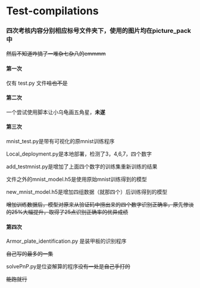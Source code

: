 # Test-compilations
### 四次考核内容分别相应标号文件夹下，使用的图片均在picture_pack中
~~然后不知道咋搞了一堆杂七杂八的emmmm~~
#### 第一次
仅有 test.py 文件~~啥也不是~~
#### 第二次
一个尝试使用脚本让小乌龟画五角星，**未遂**
#### 第三次
mnist_test.py是带有可视化的原mnist训练程序

Local_deployment.py是本地部署，检测了3，4,6,7，四个数字

add_testmnist.py是增加了上面四个数字的训练集重新训练的结果

文件之外的mnist_model.h5是使用原始mnist训练得到的模型

new_mnist_model.h5是增加四组数据（就那四个）后训练得到的模型

~~增加训练数据后，模型对原来从验证码中捞出来的四个数字识别正确率，原先惨淡的25%大幅提升，取得了25点识别正确率的优异成绩~~
#### 第四次
Armor_plate_identification.py 是装甲板的识别程序

~~自己写的最多的一集~~

solvePnP.py是位姿解算的程序~~没有一处是自己手打的~~

~~能跑就行~~

